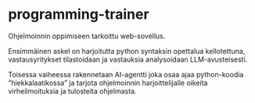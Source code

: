 # programming-trainer

Ohjelmoinnin oppimiseen tarkoittu web-sovellus.  

Ensimmäinen askel on harjoitutta python syntaksin opettalua kellotettuna, vastausyritykset tilastoidaan ja vastauksia analysoidaan LLM-avusteisesti. 

Toisessa vaiheessa rakennetaan AI-agentti joka osaa ajaa python-koodia “hiekkalaatikossa” ja tarjota ohjelmoinnin harjoittelijalle oikeita virheilmoituksia ja tulosteita ohjelmasta. 